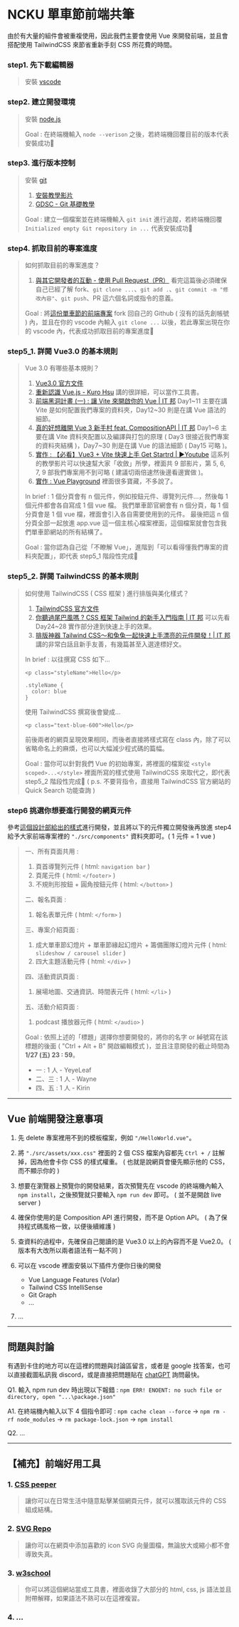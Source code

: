 # NCKU 單車節前端共筆

由於有大量的組件會被重複使用，因此我們主要會使用 Vue 來開發前端，並且會搭配使用 TailwindCSS 來節省重新手刻 CSS 所花費的時間。

### step1. 先下載編輯器

> 安裝 [vscode](https://code.visualstudio.com/)

### step2. 建立開發環境

> 安裝 [node.js](https://nodejs.org/en/)
> 
> Goal : 
> 在終端機輸入 `node --verison` 之後，若終端機回覆目前的版本代表安裝成功🎊


### step3. 進行版本控制

> 安裝 [git](https://git-scm.com/)
> 
> 1. [安裝教學影片](https://progressbar.tw/posts/1)
> 2. [GDSC - Git 基礎教學](https://hackmd.io/@steven1lung/ncku-gdsc-git-tutorial)
> 
> Goal : 
> 建立一個檔案並在終端機輸入 `git init` 進行追蹤，若終端機回覆 `Initialized empty Git repository in ...` 代表安裝成功🎊


### step4. 抓取目前的專案進度

> 如何抓取目前的專案進度？
> 
> 1. [與其它開發者的互動 - 使用 Pull Request（PR）](https://gitbook.tw/chapters/github/pull-request)
> 看完這篇後必須確保自己已經了解 fork、`git clone ...`、`git add .`、`git commit -m "修改內容"`、`git push`、PR 這六個名詞或指令的意義。
> 
> Goal : 
> 將[這份單車節的前端專案](https://github.com/weikaibro/NCKU_BikeFestival16th_Website) fork 回自己的 Github ( 沒有的話先創帳號 ) 內，並且在你的 vscode 內輸入 `git clone ...` 以後，若此專案出現在你的 vscode 內，代表成功抓取目前的專案進度🎊


### step5_1. 詳閱 Vue3.0 的基本規則

> Vue 3.0 有哪些基本規則？
>
> 1. [Vue3.0 官方文件](https://vuejs.org/)
> 2. [重新認識 Vue.js - Kuro Hsu](https://book.vue.tw/)
> 講的很詳細，可以當作工具書。
> 3. [前端黑洞計畫 (一) : 讓 Vite 來開啟你的 Vue | IT 邦](https://ithelp.ithome.com.tw/users/20139636/ironman/3890)
> Day1~11 主要在講 Vite 是如何配置我們專案的資料夾，Day12~30 則是在講 Vue 語法的細節。
> 4. [真的好想離開 Vue 3 新手村 feat. CompositionAPI | IT 邦](https://ithelp.ithome.com.tw/users/20152606/ironman/5782)
> Day1~6 主要在講 Vite 資料夾配置以及編譯與打包的原理 ( Day3 很接近我們專案的資料夾結構 )，Day7~30 則是在講 Vue 的語法細節 ( Day15 可略 )。
> 5. [實作 : 【必看】Vue3 + Vite 快速上手 Get Startrd | ▶️Youtube](https://www.youtube.com/playlist?list=PLbOfcOk7bN42Kzp1wQsoLuU0vPUmFBe-X)
> 這系列的教學影片可以快速幫大家「收斂」所學，裡面共 9 部影片，第 5, 6, 7, 9 部我們專案用不到可略 ( 建議切兩倍速然後邊看邊實做 )。
> 6. [實作 : Vue Playground](https://vuejs.org/examples/#hello-world)
> 裡面很多寶藏，不多說了。
> 
> In brief :
> 1 個分頁會有 n 個元件，例如按鈕元件、導覽列元件...，然後每 1 個元件都會各自寫成 1 個 vue 檔。
> 我們單車節官網會有 n 個分頁，每 1 個分頁會是 1 個 vue 檔，裡面會引入各自需要使用到的元件。
> 最後把這 n 個分頁全部一起放進 app.vue 這一個主核心檔案裡面，這個檔案就會包含我們單車節網站的所有結構了。
> 
> Goal : 
> 當你認為自己從「不瞭解 Vue」，進階到「可以看得懂我們專案的資料夾配置」，即代表 step5_1 階段性完成🎊


### step5_2. 詳閱 TailwindCSS 的基本規則

> 如何使用 TailwindCSS ( CSS 框架 ) 進行排版與美化樣式？
>
> 1. [TailwindCSS 官方文件](https://tailwindcss.com/)
> 2. [你聽過尾巴風嗎 ? CSS 框架 Tailwind 的新手入門指南 | IT 邦](https://ithelp.ithome.com.tw/users/20152251/ironman/5809)
> 可以先看 Day24~28 實作部分達到快速上手的效果。
> 3. [排版神器 Tailwind CSS～和兔兔一起快速上手漂亮的元件開發！| IT 邦](https://ithelp.ithome.com.tw/users/20138853/ironman/3928?fbclid=IwAR3Jc9SXFImqhuc_7xuc_18N0CnnUkKmV73l1Ig_Uj90Pe2rgT-ZI93oD7Y)
> 講的非常白話且新手友善，有幾篇甚至入選達標好文。
> 
> In brief :
> 以往撰寫 CSS 如下...
> ```
> <p class="styleName">Hello</p> 
> 
> .styleName {
>   color: blue
> }
> ```
> 使用 TailwindCSS 撰寫後會變成...
> ```
> <p class="text-blue-600">Hello</p>
> ``` 
> 前後兩者的網頁呈現效果相同，而後者直接將樣式寫在 class 內，除了可以省略命名上的麻煩，也可以大幅減少程式碼的篇幅。
> 
> Goal : 
當你可以針對我們 Vue 的初始專案，將裡面的檔案從 `<style scoped>...</style>` 裡面所寫的樣式使用 TailwindCSS 來取代之，即代表 step5_2 階段性完成🎊
> ( p.s. 不要背指令，直接用 TailwindCSS 官方網站的 Quick Search 功能查詢 )

### step6 挑選你想要進行開發的網頁元件

參考[這個設計部給出的樣式](https://www.figma.com/file/oFImhUItKED7zAvxeQGnMc/2023%E5%96%AE%E8%BB%8A%E7%AF%80?node-id=0%3A1)進行開發，並且將以下的元件獨立開發後再放進 step4 給予大家前端專案裡的 `"./src/components"` 資料夾即可。( 1 元件 = 1 vue )

> 一、所有頁面共用 :
> 1. 頁首導覽列元件
> ( html: `navigation bar` )
> 2. 頁尾元件
> ( html: `</footer>` )
> 3. 不規則形按鈕 + 圓角按鈕元件
> ( html: `</button>` )
>
> 二、報名頁面 :
> 1. 報名表單元件
> ( html: `</form>` )
>
> 三、專案介紹頁面 :
> 1. 成大單車節幻燈片 + 單車節緣起幻燈片 + 籌備團隊幻燈片元件
> ( html: `slideshow / carousel slider` )
> 2. 四大主題活動元件
> ( html: `</div>` ) 
> 
> 四、活動資訊頁面 :
> 1. 展場地圖、交通資訊、時間表元件
> ( html: `</li>` )
> 
> 五、活動介紹頁面 :
> 1. podcast 播放器元件
> ( html: `</audio>` ) 
> 
> Goal :
依照上述的「標題」選擇你想要開發的，將你的名字 or 綽號寫在該標題的後面 ( "Ctrl + Alt + B" 開啟編輯模式 )，並且注意開發的截止時間為 **1/27 (五) 23 : 59**。
> - 一 : 1 人 - YeyeLeaf
> - 二、三 : 1 人 - Wayne
> - 四、五 : 1 人 - Kirin


<!-- > 
> 六、主題專欄頁面 :
> 1. ...
> 
> 七、科系博覽頁面 :
> 1. ...
> 
> 八、合作夥伴頁面 :
> 1. ...
> 
> 九、紀念品預購頁面 :
> 1. ...
>  -->


---

## Vue 前端開發注意事項

1. 先 delete 專案裡用不到的模板檔案，例如 `"/HelloWorld.vue"`。

2. 將 `"./src/assets/xxx.css"` 裡面的 2 個 CSS 檔案內容都先 `Ctrl + /` 註解掉，因為他會卡你 CSS 的樣式權重。
( 也就是說網頁會優先顯示他的 CSS，而不顯示你的 )

2. 想要在瀏覽器上預覽你的開發結果，首次預覽先在 vscode 的終端機內輸入 `npm install`，之後預覽就只要輸入 `npm run dev` 即可。
( 並不是開啟 live server )

3. 確保你使用的是 Composition API 進行開發，而不是 Option API。
( 為了保持程式碼風格一致，以便後續維護 )

4. 查資料的過程中，先確保自己閱讀的是 Vue3.0 以上的內容而不是 Vue2.0。
( 版本有大改所以兩者語法有一點不同 )

5. 可以在 vscode 裡面安裝以下插件方便你日後的開發
    - Vue Language Features (Volar)
    - Tailwind CSS IntelliSense
    - Git Graph
    - ...
6. ...

---

## 問題與討論

有遇到卡住的地方可以在這裡的問題與討論區留言，或者是 google 找答案，也可以直接截圖私訊我 discord，或是直接把問題貼在 [chatGPT](https://chat.openai.com/chat) 詢問最快。

Q1. 輸入 npm run dev 時出現以下報錯 :
`npm ERR! ENOENT: no such file or directory, open "...\package.json"`

A1. 在終端機內輸入以下 4 個指令即可 :
`npm cache clean --force` → `npm rm -rf node_modules` → `rm package-lock.json` → `npm install`

Q2.
...

---

## 【補充】前端好用工具

### 1. [CSS peeper](https://csspeeper.com/)

> 讓你可以在日常生活中隨意點擊某個網頁元件，就可以獲取該元件的 CSS 組成結構。

### 2. [SVG Repo](https://www.svgrepo.com/)

> 讓你可以在網頁中添加喜歡的 icon SVG 向量圖檔，無論放大或縮小都不會導致失真。

### 3. [w3school](https://www.w3schools.com/html/default.asp)

> 你可以將這個網站當成工具書，裡面收錄了大部分的 html, css, js 語法並且附帶解釋，如果語法不熟可以在這裡複習。

### 4. ...

